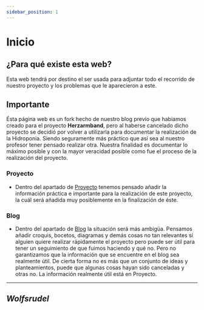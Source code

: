 ```yaml
---
sidebar_position: 1
---
```


# Inicio

## ¿Para qué existe esta web?

Esta web tendrá por destino el ser usada para adjuntar todo el recorrido de nuestro proyecto y los problemas que le aparecieron a este.

## Importante

Ésta página web es un fork hecho de nuestro blog prevío que habiamos creado para el proyecto **Herzarmband**, pero al haberse cancelado dicho proyecto se decidió por volver a utilizarla para documentar la realización de la Hidroponia.
Siendo seguramente más práctico que así sea al nuestro profesor tener pensado realizar otra.
Nuestra finalidad es documentar lo máximo posible y con la mayor veracidad posible como fue el proceso de la realización del proyecto.

### Proyecto

- Dentro del apartado de [Proyecto](/Hidroponia-Project/docs/intro) tenemos pensado añadir la información práctica e importante para la realización de este proyecto, la cuál será añadida muy posiblemente en la finalización de éste.

### Blog

- Dentro del apartado de [Blog](/Hidroponia-Project/blog) la situación será más ambigüa. Pensamos añadir croquis, bocetos, diagramas y demás cosas no tan relevantes sí alguien quiere realizar rápidamente el proyecto pero puede ser útil para tener un seguimiento de que fuimos haciendo y qué no. Pero no garantizamos que la información que se encuentre en el blog sea realmente útil. De cierta forma no es más que un conjunto de ideas y planteamientos, puede que algunas cosas hayan sido canceladas y otras no. La información realmente útil está en Proyecto.

---
*Wolfsrudel*
---
